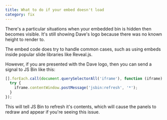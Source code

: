 ```yaml
---
title: What to do if your embed doesn't load
category: fix
---
```



There's a particular situations when your embedded bin is hidden then becomes
visible. It's still showing Dave's logo because there was no known height to
render to.

The embed code does try to handle common cases, such as using embeds inside
popular slide libraries like Reveal.js.

However, if you are presented with the Dave logo, then you can send a signal to
JS Bin like this:

```js
[].forEach.call(document.querySelectorAll('iframe'), function (iframe) {
  try {
    iframe.contentWindow.postMessage('jsbin:refresh', '*');
  }
});
```

This will tell JS Bin to refresh it's contents, which will cause the panels to
redraw and appear if you're seeing this issue.